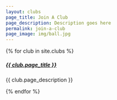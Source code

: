 ```yaml
---
layout: clubs
page_title: Join A Club
page_description: Description goes here
permalink: join-a-club
page_image: img/ball.jpg
---
```


<section>
<div class="row">
        {% for club in site.clubs %}
        <div class="card col-md-4">
        <div class="card-body">
        <h5 class="card-title"><a href="{{ site.url }}/{{ club.permalink }}">{{ club.page_title }}</a></h5>
        <p class="card-text">{{ club.page_description }}</p>
        </div>
    </div>
    {% endfor %}
</div>
</section>


